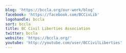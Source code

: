 ```yaml
---
blog: 'https://bccla.org/our-work/blog'
facebook: 'https://facebook.com/BCCivLib'
logohandle: bccla
sort: bccla
title: BC Civil Liberties Association
twitter: bccla
website: 'https://bccla.org/'
youtube: 'http://youtube.com/user/BCCivilLiberties'
---
```


